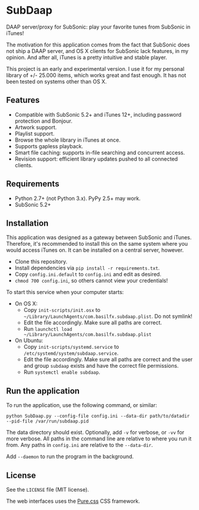 # SubDaap
DAAP server/proxy for SubSonic: play your favorite tunes from SubSonic in iTunes!

The motivation for this application comes from the fact that SubSonic does not ship a DAAP server, and OS X clients for SubSonic lack features, in my opinion. And after all, iTunes is a pretty intuitive and stable player.

This project is an early and experimental version. I use it for my personal library of +/- 25.000 items, which works great and fast enough. It has not been tested on systems other than OS X.

## Features
* Compatible with SubSonic 5.2+ and iTunes 12+, including password protection and Bonjour.
* Artwork support.
* Playlist support.
* Browse the whole library in iTunes at once.
* Supports gapless playback.
* Smart file caching: supports in-file searching and concurrent access.
* Revision support: efficient library updates pushed to all connected clients.

## Requirements
* Python 2.7+ (not Python 3.x). PyPy 2.5+ may work.
* SubSonic 5.2+

## Installation
This application was designed as a gateway between SubSonic and iTunes. Therefore, it's recommended to install this on the same system where you would access iTunes on. It can be installed on a central server, however.

* Clone this repository.
* Install dependencies via `pip install -r requirements.txt`.
* Copy `config.ini.default` to `config.ini` and edit as desired.
* `chmod 700 config.ini`, so others cannot view your credentials!

To start this service when your computer starts:
* On OS X:
  * Copy `init-scripts/init.osx` to `~/Library/LaunchAgents/com.basilfx.subdaap.plist`. Do not symlink!
  * Edit the file accordingly. Make sure all paths are correct.
  * Run `launchctl load  ~/Library/LaunchAgents/com.basilfx.subdaap.plist`
* On Ubuntu:
  * Copy `init-scripts/systemd.service` to `/etc/systemd/system/subdaap.service`.
  * Edit the file accordingly. Make sure all paths are correct and the user and group `subdaap` exists and have the correct file permissions.
  * Run `systemctl enable subdaap`.

## Run the application
To run the application, use the following command, or similar:

```
python SubDaap.py --config-file config.ini --data-dir path/to/datadir --pid-file /var/run/subdaap.pid
```

The data directory should exist. Optionally, add `-v` for verbose, or `-vv` for more verbose. All paths in the command line are relative to where you run it from. Any paths in `config.ini` are relative to the `--data-dir`.

Add `--daemon` to run the program in the background.

## License
See the `LICENSE` file (MIT license).

The web interfaces uses the [Pure.css](http://purecss.io/) CSS framework.

